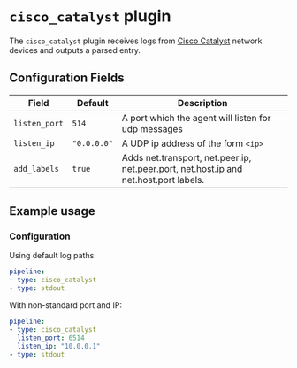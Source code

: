 # `cisco_catalyst` plugin

The `cisco_catalyst` plugin receives logs from [Cisco Catalyst](https://en.wikipedia.org/wiki/Cisco_Catalyst) network devices and outputs a parsed entry.

## Configuration Fields

| Field | Default | Description |
| --- | --- | --- |
| `listen_port` | `514` | A port which the agent will listen for udp messages |
| `listen_ip` | `"0.0.0.0"`  | A UDP ip address of the form `<ip>` |
| `add_labels` | `true` | Adds net.transport, net.peer.ip, net.peer.port, net.host.ip and net.host.port labels. |

## Example usage

### Configuration

Using default log paths:

```yaml
pipeline:
- type: cisco_catalyst
- type: stdout

```

With non-standard port and IP:

```yaml
pipeline:
- type: cisco_catalyst
  listen_port: 6514
  listen_ip: "10.0.0.1"
- type: stdout

```
